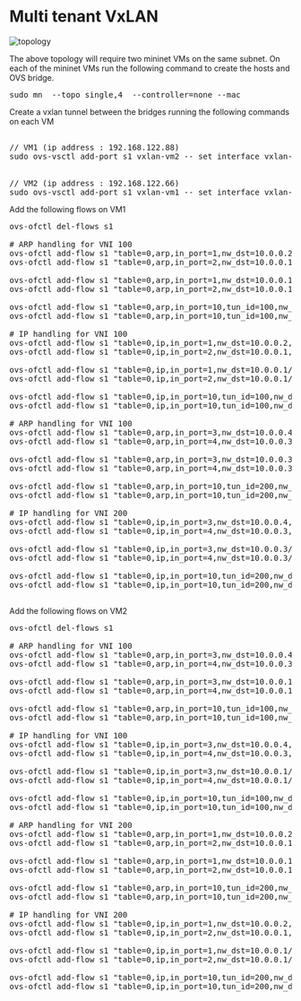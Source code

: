 # Multi tenant VxLAN

![topology](https://github.com/vishpat/mininet-samples/raw/master/multi-tenant-vxlan/vxlan.png)

The above topology will require two mininet VMs on the same subnet. On each of the mininet VMs run the following command to create the hosts and OVS bridge.

<pre>
sudo mn  --topo single,4  --controller=none --mac
</pre>

Create a vxlan tunnel between the bridges running the following commands on each VM

<pre>

// VM1 (ip address : 192.168.122.88)
sudo ovs-vsctl add-port s1 vxlan-vm2 -- set interface vxlan-vm2 type=vxlan option:remote_ip=192.168.122.68 option:key=flow ofport_request=10


// VM2 (ip address : 192.168.122.66)
sudo ovs-vsctl add-port s1 vxlan-vm1 -- set interface vxlan-vm1 type=vxlan option:remote_ip=192.168.122.88 option:key=flow ofport_request=10
</pre>

Add the following flows on VM1

<pre>
ovs-ofctl del-flows s1

# ARP handling for VNI 100
ovs-ofctl add-flow s1 "table=0,arp,in_port=1,nw_dst=10.0.0.2,actions=output:2"
ovs-ofctl add-flow s1 "table=0,arp,in_port=2,nw_dst=10.0.0.1,actions=output:1"

ovs-ofctl add-flow s1 "table=0,arp,in_port=1,nw_dst=10.0.0.1/24,actions=set_field:100->tun_id,output:10"
ovs-ofctl add-flow s1 "table=0,arp,in_port=2,nw_dst=10.0.0.1/24,actions=set_field:100->tun_id,output:10"

ovs-ofctl add-flow s1 "table=0,arp,in_port=10,tun_id=100,nw_dst=10.0.0.1,actions=output:1"
ovs-ofctl add-flow s1 "table=0,arp,in_port=10,tun_id=100,nw_dst=10.0.0.2,actions=output:2"

# IP handling for VNI 100
ovs-ofctl add-flow s1 "table=0,ip,in_port=1,nw_dst=10.0.0.2,actions=output:2"
ovs-ofctl add-flow s1 "table=0,ip,in_port=2,nw_dst=10.0.0.1,actions=output:1"

ovs-ofctl add-flow s1 "table=0,ip,in_port=1,nw_dst=10.0.0.1/24,actions=set_field:100->tun_id,output:10"
ovs-ofctl add-flow s1 "table=0,ip,in_port=2,nw_dst=10.0.0.1/24,actions=set_field:100->tun_id,output:10"

ovs-ofctl add-flow s1 "table=0,ip,in_port=10,tun_id=100,nw_dst=10.0.0.1,actions=output:1"
ovs-ofctl add-flow s1 "table=0,ip,in_port=10,tun_id=100,nw_dst=10.0.0.2,actions=output:2"

# ARP handling for VNI 100
ovs-ofctl add-flow s1 "table=0,arp,in_port=3,nw_dst=10.0.0.4,actions=output:4"
ovs-ofctl add-flow s1 "table=0,arp,in_port=4,nw_dst=10.0.0.3,actions=output:3"

ovs-ofctl add-flow s1 "table=0,arp,in_port=3,nw_dst=10.0.0.3/24,actions=set_field:200->tun_id,output:10"
ovs-ofctl add-flow s1 "table=0,arp,in_port=4,nw_dst=10.0.0.3/24,actions=set_field:200->tun_id,output:10"

ovs-ofctl add-flow s1 "table=0,arp,in_port=10,tun_id=200,nw_dst=10.0.0.3,actions=output:3"
ovs-ofctl add-flow s1 "table=0,arp,in_port=10,tun_id=200,nw_dst=10.0.0.4,actions=output:4"

# IP handling for VNI 200
ovs-ofctl add-flow s1 "table=0,ip,in_port=3,nw_dst=10.0.0.4,actions=output:4"
ovs-ofctl add-flow s1 "table=0,ip,in_port=4,nw_dst=10.0.0.3,actions=output:3"

ovs-ofctl add-flow s1 "table=0,ip,in_port=3,nw_dst=10.0.0.3/24,actions=set_field:200->tun_id,output:10"
ovs-ofctl add-flow s1 "table=0,ip,in_port=4,nw_dst=10.0.0.3/24,actions=set_field:200->tun_id,output:10"

ovs-ofctl add-flow s1 "table=0,ip,in_port=10,tun_id=200,nw_dst=10.0.0.3,actions=output:3"
ovs-ofctl add-flow s1 "table=0,ip,in_port=10,tun_id=200,nw_dst=10.0.0.4,actions=output:4"

</pre>

Add the following flows on VM2

<pre>
ovs-ofctl del-flows s1

# ARP handling for VNI 100
ovs-ofctl add-flow s1 "table=0,arp,in_port=3,nw_dst=10.0.0.4,actions=output:4"
ovs-ofctl add-flow s1 "table=0,arp,in_port=4,nw_dst=10.0.0.3,actions=output:3"

ovs-ofctl add-flow s1 "table=0,arp,in_port=3,nw_dst=10.0.0.1/24,actions=set_field:100->tun_id,output:10"
ovs-ofctl add-flow s1 "table=0,arp,in_port=4,nw_dst=10.0.0.1/24,actions=set_field:100->tun_id,output:10"

ovs-ofctl add-flow s1 "table=0,arp,in_port=10,tun_id=100,nw_dst=10.0.0.3,actions=output:3"
ovs-ofctl add-flow s1 "table=0,arp,in_port=10,tun_id=100,nw_dst=10.0.0.4,actions=output:4"

# IP handling for VNI 100
ovs-ofctl add-flow s1 "table=0,ip,in_port=3,nw_dst=10.0.0.4,actions=output:4"
ovs-ofctl add-flow s1 "table=0,ip,in_port=4,nw_dst=10.0.0.3,actions=output:3"

ovs-ofctl add-flow s1 "table=0,ip,in_port=3,nw_dst=10.0.0.1/24,actions=set_field:100->tun_id,output:10"
ovs-ofctl add-flow s1 "table=0,ip,in_port=4,nw_dst=10.0.0.1/24,actions=set_field:100->tun_id,output:10"

ovs-ofctl add-flow s1 "table=0,ip,in_port=10,tun_id=100,nw_dst=10.0.0.3,actions=output:3"
ovs-ofctl add-flow s1 "table=0,ip,in_port=10,tun_id=100,nw_dst=10.0.0.4,actions=output:4"

# ARP handling for VNI 200
ovs-ofctl add-flow s1 "table=0,arp,in_port=1,nw_dst=10.0.0.2,actions=output:2"
ovs-ofctl add-flow s1 "table=0,arp,in_port=2,nw_dst=10.0.0.1,actions=output:1"

ovs-ofctl add-flow s1 "table=0,arp,in_port=1,nw_dst=10.0.0.1/24,actions=set_field:200->tun_id,output:10"
ovs-ofctl add-flow s1 "table=0,arp,in_port=2,nw_dst=10.0.0.1/24,actions=set_field:200->tun_id,output:10"

ovs-ofctl add-flow s1 "table=0,arp,in_port=10,tun_id=200,nw_dst=10.0.0.1,actions=output:1"
ovs-ofctl add-flow s1 "table=0,arp,in_port=10,tun_id=200,nw_dst=10.0.0.2,actions=output:2"

# IP handling for VNI 200
ovs-ofctl add-flow s1 "table=0,ip,in_port=1,nw_dst=10.0.0.2,actions=output:2"
ovs-ofctl add-flow s1 "table=0,ip,in_port=2,nw_dst=10.0.0.1,actions=output:1"

ovs-ofctl add-flow s1 "table=0,ip,in_port=1,nw_dst=10.0.0.1/24,actions=set_field:200->tun_id,output:10"
ovs-ofctl add-flow s1 "table=0,ip,in_port=2,nw_dst=10.0.0.1/24,actions=set_field:200->tun_id,output:10"

ovs-ofctl add-flow s1 "table=0,ip,in_port=10,tun_id=200,nw_dst=10.0.0.1,actions=output:1"
ovs-ofctl add-flow s1 "table=0,ip,in_port=10,tun_id=200,nw_dst=10.0.0.2,actions=output:2"

</pre>

